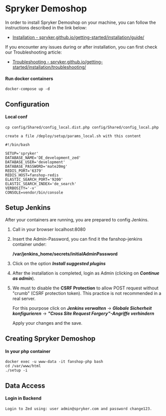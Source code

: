 # Spryker Demoshop

In order to install Spryker Demoshop on your machine, you can follow the instructions described in the link below:

* [Installation - spryker.github.io/getting-started/installation/guide/](https://spryker.github.io/getting-started/installation/guide/)

If you encounter any issues during or after installation, you can first check our Troubleshooting article:

* [Troubleshooting - spryker.github.io/getting-started/installation/troubleshooting/](https://spryker.github.io/getting-started/installation/troubleshooting/)



#### Run docker containers

```
docker-compose up -d
```

## Configuration

#### Local conf

```
cp config/Shared/config_local.dist.php config/Shared/config_local.php
```

```
create a file /deploy/setup/params_local.sh with this content

#!/bin/bash

SETUP='spryker'
DATABASE_NAME='DE_development_zed'
DATABASE_USER='development'
DATABASE_PASSWORD='mate20mg'
REDIS_PORT='6379'
REDIS_HOST=fanshop-redis
ELASTIC_SEARCH_PORT='9200'
ELASTIC_SEARCH_INDEX='de_search'
VERBOSITY='-v'
CONSOLE=vendor/bin/console

```

## Setup Jenkins

After your containers are running, you are prepared to config Jenkins.

1. Call in your browser localhost:8080
2. Insert the Admin-Password, you can find it the fanshop-jenkins container under:

    **/var/jenkins_home/secrets/initialAdminPassword**

3. Click on the option ***Install suggested plugins***
4. After the installation is completed, login as Admin (clicking on ***Continue as admin***).
5. We must to disable the **CSRF Protection** to allow POST request without "crumb" (CSRF protection token). This practice is not recommended in a real server.

    For this pourpose click on ***Jenkins verwalten*** -> ***Globale Sicherheit konfigurieren*** -> ***"Cross Site Request Forgery"-Angriffe verhindern***

    Apply your changes and the save.




## Creating Spryker Demoshop

#### In your php container
```
docker exec -u www-data -it fanshop-php bash
cd /var/www/html
./setup -i
```


## Data Access

#### Login in Backend
```
Login to Zed using: user admin@spryker.com and password change123.
```